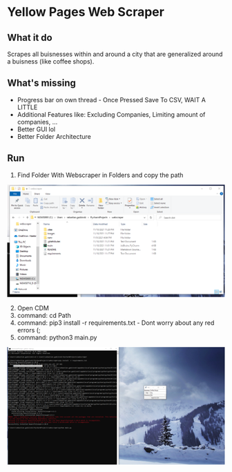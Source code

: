 # Yellow Pages Web Scraper

## What it do
Scrapes all buisnesses within and around a city that are generalized around a buisness (like coffee shops).

## What's missing
- Progress bar on own thread - Once Pressed Save To CSV, WAIT A LITTLE 
- Additional Features like: Excluding Companies, Limiting amount of companies, ...
- Better GUI lol
- Better Folder Architecture

## Run
1. Find Folder With Webscraper in Folders and copy the path

![alt text][finder]

[finder]: https://github.com/SebGadzinski/webscraper/blob/main/images/1.PNG

2. Open CDM
3. command: cd Path
4. command: pip3 install -r requirements.txt - Dont worry about any red errors (;
6. command: python3 main.py

![alt text][command]

[command]: https://github.com/SebGadzinski/webscraper/blob/main/images/2_4.PNG
